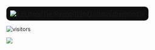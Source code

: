 [<img src="https://raw.githubusercontent.com/Raymo111/Raymo111/master/intro.gif" 
alt="👋 Hi there! I'm (Raymo(111|nd Li)|https://raymond.li)" 
title="👋 Hi there! I'm (Raymo(111|nd Li)|https://raymond.li)" 
style="background-color:#0f0f0f; padding:10px; border-radius:10px;"/>](https://raymond.li/)

![visitors](https://vbr.nathanchung.dev/badge?page_id=Raymo111.Raymo111&color=00cf00)

<img src="https://readme-typing-svg.herokuapp.com?font=Fira+Code&pause=1000&color=00FF00&center=true&width=435&lines=Welcome+to+My+Profile!;I+am+a+Hacker!;Stay+Tuned+for+More..." />

